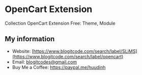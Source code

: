 # OpenCart Extension
Collection OpenCart Extension Free: Theme, Module
## My information
- Website: [https://www.blogitcode.com/search/label/SLiMS](https://www.blogitcode.com/search/label/opencart)
- Email: blogitcodes@gmail.com
- Buy Me a Coffee: https://paypal.me/huudinh
